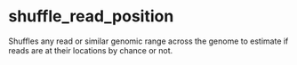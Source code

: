 # shuffle_read_position
Shuffles any read or similar genomic range across the genome to estimate if reads are at their locations by chance or not.
